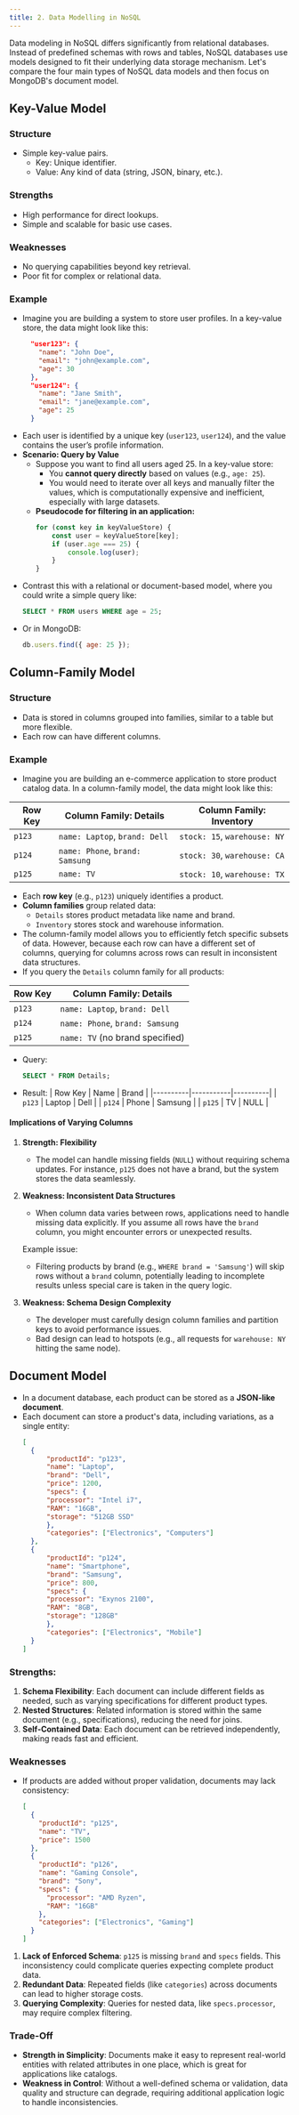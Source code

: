 ```yaml
---
title: 2. Data Modelling in NoSQL
---
```


Data modeling in NoSQL differs significantly from relational databases. Instead of predefined schemas with rows and tables, NoSQL databases use models designed to fit their underlying data storage mechanism. Let's compare the four main types of NoSQL data models and then focus on MongoDB's document model.

## Key-Value Model
### Structure
- Simple key-value pairs.
  - Key: Unique identifier.
  - Value: Any kind of data (string, JSON, binary, etc.).
### Strengths
- High performance for direct lookups.
- Simple and scalable for basic use cases.
### Weaknesses
- No querying capabilities beyond key retrieval.
- Poor fit for complex or relational data.
### Example
- Imagine you are building a system to store user profiles. In a key-value store, the data might look like this:
  ```json
    "user123": {
      "name": "John Doe",
      "email": "john@example.com",
      "age": 30
    },
    "user124": {
      "name": "Jane Smith",
      "email": "jane@example.com",
      "age": 25
    }
    ```
- Each user is identified by a unique key (`user123`, `user124`), and the value contains the user’s profile information.
- **Scenario: Query by Value**
  - Suppose you want to find all users aged 25. In a key-value store:
    - You **cannot query directly** based on values (e.g., `age: 25`).
     - You would need to iterate over all keys and manually filter the values, which is computationally expensive and inefficient, especially with large datasets.
  - **Pseudocode for filtering in an application:**
    ```javascript
    for (const key in keyValueStore) {
        const user = keyValueStore[key];
        if (user.age === 25) {
            console.log(user);
        }
    }
    ```
- Contrast this with a relational or document-based model, where you could write a simple query like:
  ```sql
  SELECT * FROM users WHERE age = 25;
  ```
- Or in MongoDB:
  ```javascript
  db.users.find({ age: 25 });
  ```


## Column-Family Model
### Structure
- Data is stored in columns grouped into families, similar to a table but more flexible.
- Each row can have different columns.
### Example
- Imagine you are building an e-commerce application to store product catalog data. In a column-family model, the data might look like this:

| Row Key  | Column Family: Details          | Column Family: Inventory       |
|----------|---------------------------------|--------------------------------|
| `p123`   | `name: Laptop`, `brand: Dell`   | `stock: 15`, `warehouse: NY`   |
| `p124`   | `name: Phone`, `brand: Samsung` | `stock: 30`, `warehouse: CA`   |
| `p125`   | `name: TV`                      | `stock: 10`, `warehouse: TX`   |

  - Each **row key** (e.g., `p123`) uniquely identifies a product.
  - **Column families** group related data:
    - `Details` stores product metadata like name and brand.
    - `Inventory` stores stock and warehouse information.
- The column-family model allows you to efficiently fetch specific subsets of data. However, because each row can have a different set of columns, querying for columns across rows can result in inconsistent data structures.
- If you query the `Details` column family for all products:

| Row Key  | Column Family: Details                  |
|----------|-----------------------------------------|
| `p123`   | `name: Laptop`, `brand: Dell`           |
| `p124`   | `name: Phone`, `brand: Samsung`         |
| `p125`   | `name: TV` (no brand specified)         |

- Query:
  ```sql
  SELECT * FROM Details;
  ```
- Result:
| Row Key  | Name      | Brand    |
|----------|-----------|----------|
| `p123`   | Laptop    | Dell     |
| `p124`   | Phone     | Samsung  |
| `p125`   | TV        | NULL     |

#### Implications of Varying Columns

1. **Strength: Flexibility**
   - The model can handle missing fields (`NULL`) without requiring schema updates. For instance, `p125` does not have a brand, but the system stores the data seamlessly.

2. **Weakness: Inconsistent Data Structures**
   - When column data varies between rows, applications need to handle missing data explicitly. If you assume all rows have the `brand` column, you might encounter errors or unexpected results.

   Example issue:
   - Filtering products by brand (e.g., `WHERE brand = 'Samsung'`) will skip rows without a `brand` column, potentially leading to incomplete results unless special care is taken in the query logic.

3. **Weakness: Schema Design Complexity**  
   - The developer must carefully design column families and partition keys to avoid performance issues.
   - Bad design can lead to hotspots (e.g., all requests for `warehouse: NY` hitting the same node).

## Document Model
- In a document database, each product can be stored as a **JSON-like document**. 
- Each document can store a product's data, including variations, as a single entity:
  ```json
  [
    {
        "productId": "p123",
        "name": "Laptop",
        "brand": "Dell",
        "price": 1200,
        "specs": {
        "processor": "Intel i7",
        "RAM": "16GB",
        "storage": "512GB SSD"
        },
        "categories": ["Electronics", "Computers"]
    },
    {
        "productId": "p124",
        "name": "Smartphone",
        "brand": "Samsung",
        "price": 800,
        "specs": {
        "processor": "Exynos 2100",
        "RAM": "8GB",
        "storage": "128GB"
        },
        "categories": ["Electronics", "Mobile"]
    }
  ]
  ```
### Strengths:
  1. **Schema Flexibility**: Each document can include different fields as needed, such as varying specifications for different product types.
  2. **Nested Structures**: Related information is stored within the same document (e.g., specifications), reducing the need for joins.
  3. **Self-Contained Data**: Each document can be retrieved independently, making reads fast and efficient.

### Weaknesses
- If products are added without proper validation, documents may lack consistency:
  ```json
  [
    {
      "productId": "p125",
      "name": "TV",
      "price": 1500
    },
    {
      "productId": "p126",
      "name": "Gaming Console",
      "brand": "Sony",
      "specs": {
        "processor": "AMD Ryzen",
        "RAM": "16GB"
      },
      "categories": ["Electronics", "Gaming"]
    }
  ]
  ```

1. **Lack of Enforced Schema**: `p125` is missing `brand` and `specs` fields. This inconsistency could complicate queries expecting complete product data.
2. **Redundant Data**: Repeated fields (like `categories`) across documents can lead to higher storage costs.
3. **Querying Complexity**: Queries for nested data, like `specs.processor`, may require complex filtering.

### Trade-Off
- **Strength in Simplicity**: Documents make it easy to represent real-world entities with related attributes in one place, which is great for applications like catalogs.
- **Weakness in Control**: Without a well-defined schema or validation, data quality and structure can degrade, requiring additional application logic to handle inconsistencies. 